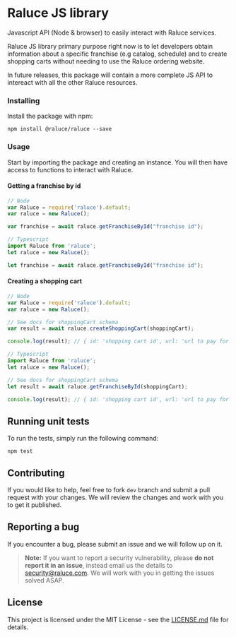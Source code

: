 # Raluce JS library

Javascript API (Node & browser) to easily interact with Raluce services.

Raluce JS library primary purpose right now is to let developers obtain information about a specific franchise (e.g catalog, schedule) and to create shopping carts without needing to use the Raluce ordering website.

In future releases, this package will contain a more complete JS API to intereact with all the other Raluce resources.

### Installing

Install the package with npm:

```
npm install @raluce/raluce --save
```

### Usage

Start by importing the package and creating an instance. You will then have access to functions to interact with Raluce.

#### Getting a franchise by id

```Javascript
// Node
var Raluce = require('raluce').default;
var raluce = new Raluce();

var franchise = await raluce.getFranchiseById("franchise id");
```

```Typescript
// Typescript
import Raluce from 'raluce';
let raluce = new Raluce();

let franchise = await raluce.getFranchiseById("franchise id");
```

#### Creating a shopping cart

```Javascript
// Node
var Raluce = require('raluce').default;
var raluce = new Raluce();

// See docs for shoppingCart schema
var result = await raluce.createShoppingCart(shoppingCart);

console.log(result); // { id: 'shopping cart id', url: 'url to pay for this shopping cart' }
```

```Typescript
// Typescript
import Raluce from 'raluce';
let raluce = new Raluce();

// See docs for shoppingCart schema
let result = await raluce.getFranchiseById(shoppingCart);

console.log(result); // { id: 'shopping cart id', url: 'url to pay for this shopping cart' }
```

## Running unit tests

To run the tests, simply run the following command:


```
npm test
```

## Contributing

If you would like to help, feel free to fork `dev` branch and submit a pull request with your changes. We will review the changes and work with you to get it published.


## Reporting a bug

If you encounter a bug, please submit an issue and we will follow up on it.

> **Note:** If you want to report a security vulnerability, please **do not report it in an issue**, instead email us the details to security@raluce.com. We will work with you in getting the issues solved ASAP.

## License

This project is licensed under the MIT License - see the [LICENSE.md](LICENSE) file for details.
